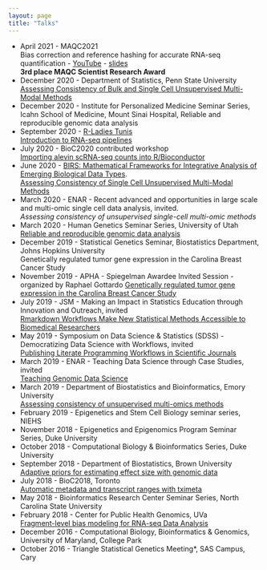 ```yaml
---
layout: page
title: "Talks"
---
```


* April 2021 - MAQC2021 <br>
  Bias correction and reference hashing for accurate RNA-seq quantification - [YouTube](https://youtu.be/kiweCcogM4Q) - [slides](https://bit.ly/fragbias) <br>
  **3rd place MAQC Scientist Research Award**
* December 2020 - Department of Statistics, Penn State University <br> 
  [Assessing Consistency of Bulk and Single Cell Unsupervised Multi-Modal Methods](https://bit.ly/scMultiModalAssess)
* December 2020 - Institute for Personalized Medicine Seminar Series, Icahn School of Medicine, Mount Sinai Hospital, Reliable and reproducible genomic data analysis
* September 2020 - [R-Ladies Tunis](https://rladies.org/tunisia-rladies/) <br>
  [Introduction to RNA-seq pipelines](https://bit.ly/rnaseqPipe)
* July 2020 - BioC2020 contributed workshop <br> 
  [Importing alevin scRNA-seq counts into R/Bioconductor](https://mikelove.github.io/alevin2bioc)
* June 2020 - [BIRS: Mathematical Frameworks for Integrative Analysis
  of Emerging Biological Data Types](https://www.birs.ca/events/2020/5-day-workshops/20w5197). <br>
  [Assessing Consistency of Single Cell Unsupervised Multi-Modal Methods](https://www.birs.ca/events/2020/5-day-workshops/20w5197/videos/watch/202006180730-Love.html)
* March 2020 - ENAR - Recent advanced and opportunities in large
  scale and multi-omic single cell data analysis, invited. <br>
  *Assessing consistency of unsupervised single-cell multi-omic methods*
* March 2020 - Human Genetics Seminar Series, University of Utah <br>
  [Reliable and reproducible genomic data analysis](https://bit.ly/RRGenomicDA)
* December 2019 - Statistical Genetics Seminar, Biostatistics
  Department, Johns Hopkins University <br>
  Genetically regulated tumor gene expression in the Carolina Breast Cancer Study
* November 2019 - 
  APHA - Spiegelman Awardee Invited Session - organized by Raphael Gottardo
  [Genetically regulated tumor gene expression in the Carolina Breast Cancer Study](../assets/love_cbcs_apha_2019.pdf)
* July 2019 - 
  JSM - Making an Impact in Statistics Education through Innovation and Outreach, invited <br>
  [Rmarkdown Workflows Make New Statistical Methods Accessible to Biomedical Researchers](https://bit.ly/lit-prog-workflow)
* May 2019 - Symposium on Data Science & Statistics (SDSS) -
  Democratizing Data Science with Workflows, invited <br>
  [Publishing Literate Programming Workflows in Scientific Journals](https://bit.ly/lit-prog.workflow)
* March 2019 - 
  ENAR - Teaching Data Science through Case Studies, invited <br>
  [Teaching Genomic Data Science](https://bit.ly/teach-genomic-data-science)
* March 2019 - 
  Department of Biostatistics and Bioinformatics,
  Emory University <br>
  [Assessing consistency of unsupervised multi-omics methods](https://bit.ly/omics-assess)
* February 2019 - 
  Epigenetics and Stem Cell Biology seminar series,
  NIEHS
* November 2018 - 
  Epigenetics and Epigenomics Program Seminar Series, 
  Duke University
* October 2018 - 
  Computational Biology & Bioinformatics Series,
  Duke University
* September 2018 - 
  Department of Biostatistics,
  Brown University <br>
  [Adaptive priors for estimating effect size with genomic data](https://mikelove.github.io/adaptprior)
* July 2018 - 
  BioC2018, Toronto <br>
  [Automatic metadata and transcript ranges with tximeta](https://bit.ly/tximeta)
* May 2018 - 
  Bioinformatics Research Center Seminar Series,
  North Carolina State University
* February 2018 - 
  Center for Public Health Genomics,
  UVa <br>
  [Fragment-level bias modeling for RNA-seq Data Analysis](http://bit.ly/fragbias)
* December 2016 - 
  Computational Biology, Bioinformatics & Genomics,
  University of Maryland, College Park
* October 2016 - 
  Triangle Statistical Genetics Meeting*, SAS Campus, Cary
